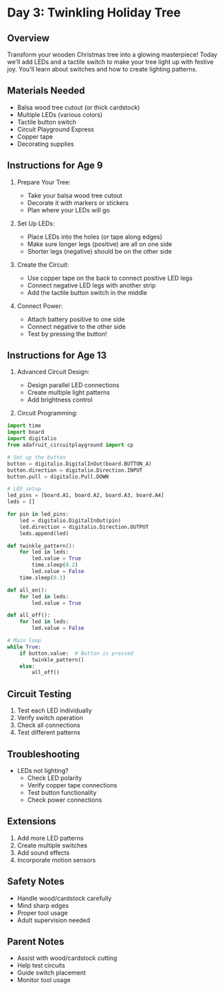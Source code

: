 # Day 3: Twinkling Holiday Tree

## Overview
Transform your wooden Christmas tree into a glowing masterpiece! Today we'll add LEDs and a tactile switch to make your tree light up with festive joy. You'll learn about switches and how to create lighting patterns.

## Materials Needed
- Balsa wood tree cutout (or thick cardstock)
- Multiple LEDs (various colors)
- Tactile button switch
- Circuit Playground Express
- Copper tape
- Decorating supplies

## Instructions for Age 9

1. Prepare Your Tree:
   - Take your balsa wood tree cutout
   - Decorate it with markers or stickers
   - Plan where your LEDs will go

2. Set Up LEDs:
   - Place LEDs into the holes (or tape along edges)
   - Make sure longer legs (positive) are all on one side
   - Shorter legs (negative) should be on the other side

3. Create the Circuit:
   - Use copper tape on the back to connect positive LED legs
   - Connect negative LED legs with another strip
   - Add the tactile button switch in the middle

4. Connect Power:
   - Attach battery positive to one side
   - Connect negative to the other side
   - Test by pressing the button!

## Instructions for Age 13

1. Advanced Circuit Design:
   - Design parallel LED connections
   - Create multiple light patterns
   - Add brightness control

2. Circuit Programming:
```python
import time
import board
import digitalio
from adafruit_circuitplayground import cp

# Set up the button
button = digitalio.DigitalInOut(board.BUTTON_A)
button.direction = digitalio.Direction.INPUT
button.pull = digitalio.Pull.DOWN

# LED setup
led_pins = [board.A1, board.A2, board.A3, board.A4]
leds = []

for pin in led_pins:
    led = digitalio.DigitalInOut(pin)
    led.direction = digitalio.Direction.OUTPUT
    leds.append(led)

def twinkle_pattern():
    for led in leds:
        led.value = True
        time.sleep(0.2)
        led.value = False
    time.sleep(0.1)

def all_on():
    for led in leds:
        led.value = True

def all_off():
    for led in leds:
        led.value = False

# Main loop
while True:
    if button.value:  # Button is pressed
        twinkle_pattern()
    else:
        all_off()
```

## Circuit Testing
1. Test each LED individually
2. Verify switch operation
3. Check all connections
4. Test different patterns

## Troubleshooting
- LEDs not lighting?
  - Check LED polarity
  - Verify copper tape connections
  - Test button functionality
  - Check power connections

## Extensions
1. Add more LED patterns
2. Create multiple switches
3. Add sound effects
4. Incorporate motion sensors

## Safety Notes
- Handle wood/cardstock carefully
- Mind sharp edges
- Proper tool usage
- Adult supervision needed

## Parent Notes
- Assist with wood/cardstock cutting
- Help test circuits
- Guide switch placement
- Monitor tool usage